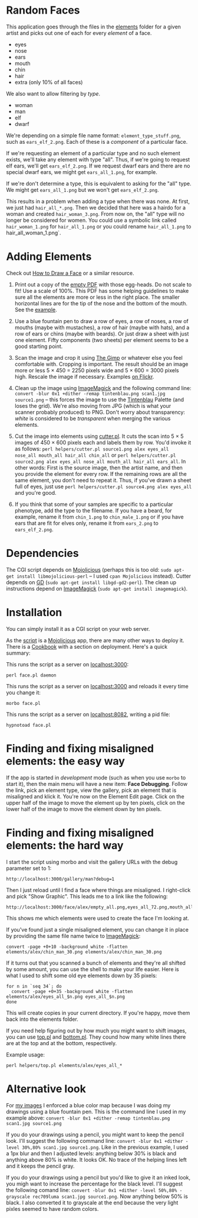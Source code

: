 # Random Faces

This application goes through the files in the [elements](elements)
folder for a given artist and picks out one of each for every
*element* of a face.

* eyes
* nose
* ears
* mouth
* chin
* hair
* extra (only 10% of all faces)

We also want to allow filtering by *type*.

* woman
* man
* elf
* dwarf

We're depending on a simple file name format:
`element_type_stuff.png`, such as `ears_elf_2.png`. Each of these is a
*component* of a particular face.

If we're requesting an element of a particular type and no such
element exists, we'll take any element with type "all". Thus, if we're
going to request elf ears, we'll get `ears_elf_2.png`. If we request
dwarf ears and there are no special dwarf ears, we might get
`ears_all_1.png`, for example.

If we're don't determine a type, this is equivalent to asking for the
"all" type. We might get `ears_all_1.png` but we won't get
`ears_elf_2.png`.

This results in a problem when adding a type when there was none. At
first, we just had `hair_all_*.png`. Then we decided that here was a
hairdo for a woman and created `hair_woman_3.png`. From now on, the
"all" type will no longer be considered for women. You could use a
symbolic link called `hair_woman_1.png` for `hair_all_1.png` or you
could rename `hair_all_1.png` to hair_all_woman_1.png`.

# Adding Elements

Check out [How to Draw a Face](http://www.wikihow.com/Draw-a-Face) or
a similar resource.

1. Print out a copy of the [empty PDF](empty.pdf) with those
   egg-heads. Do not scale to fit! Use a scale of 100%. This PDF has
   some helping guidelines to make sure all the elements are more or
   less in the right place. The smaller horizontal lines are for the
   tip of the nose and the bottom of the mouth. See the
   [example](example.png).

2. Use a blue fountain pen to draw a row of eyes, a row of noses, a
   row of mouths (maybe with mustaches), a row of hair (maybe with
   hats), and a row of ears or chins (maybe with beards). Or just draw
   a sheet with just one element. Fifty components (two sheets) per
   element seems to be a good starting point.

3. Scan the image and crop it using [The Gimp](http://www.gimp.org/)
   or whatever else you feel comfortable with. Cropping is important.
   The result should be an image more or less 5 × 450 = 2250 pixels
   wide and 5 × 600 = 3000 pixels high. Rescale the image if
   necessary. Examples
   [on Flickr](https://www.flickr.com/search/?user_id=80148151%40N00&sort=date-taken-desc&advanced=1&tags=rpg%20face%20generator&view_all=1).

4. Clean up the image using [ImageMagick](http://www.imagemagick.org/)
   and the following command line: `convert -blur 0x1 +dither -remap
   tintenblau.png scan1.jpg source1.png` – this forces the image to
   use the [Tintenblau](tintenblau.png) Palette (and loses the grid).
   We're also moving from JPG (which is what your scanner probably
   produced) to PNG. Don't worry about transparency: *white* is
   considered to be *transparent* when merging the various elements.

5. Cut the image into elements using [cutter.pl](helpers/cutter.pl).
   It cuts the scan into 5 × 5 images of 450 × 600 pixels each and
   labels them by row. You'd invoke it as follows: `perl
   helpers/cutter.pl source1.png alex eyes_all nose_all mouth_all
   hair_all chin_all` or `perl helpers/cutter.pl source2.png alex
   eyes_all nose_all mouth_all hair_all ears_all`. In other words:
   First is the source image, then the artist name, and then you
   provide the element for every row. If the remaining rows are all
   the same element, you don't need to repeat it. Thus, if you've
   drawn a sheet full of eyes, just use `perl helpers/cutter.pl
   source4.png alex eyes_all` and you're good.

6. If you think that some of your samples are specific to a particular
   phenotype, add the type to the filename. If you have a beard, for
   example, rename it from `chin_1.png` to `chin_male_1.png` or if you
   have ears that are fit for elves only, rename it from `ears_2.png`
   to `ears_elf_2.png`.

# Dependencies

The CGI script depends on [Mojolicious](http://mojolicio.us/) (perhaps
this is too old: `sudo apt-get install libmojolicious-perl` – I used
`cpan Mojolicious` instead). Cutter depends on
[GD](https://metacpan.org/pod/GD) (`sudo apt-get install
libgd-gd2-perl`). The clean up instructions depend on
[ImageMagick](http://www.imagemagick.org/) (`sudo apt-get install
imagemagick`).

# Installation

You can simply install it as a CGI script on your web server.

As the [script](face.pl) is a [Mojolicious](http://mojolicio.us/) app,
there are many other ways to deploy it. There is a
[Cookbook](http://mojolicio.us/perldoc/Mojolicious/Guides/Cookbook#DEPLOYMENT)
with a section on deployment. Here's a quick summary:

This runs the script as a server on
[localhost:3000](http://localhost:3000/):

```
perl face.pl daemon
```

This runs the script as a server on
[localhost:3000](http://localhost:3000/) and reloads it every time you
change it:

```
morbo face.pl
```

This runs the script as a server on
[localhost:8082](http://localhost:8082/), writing a pid file:

```
hypnotoad face.pl
```

# Finding and fixing misaligned elements: the easy way

If the app is started in *development* mode (such as when you use
`morbo` to start it), then the main menu will have a new item: **Face
Debugging**. Follow the link, pick an element type, view the gallery,
pick an element that is misaligned and klick it. You're now on the
Element Edit page. Click on the upper half of the image to move the
element up by ten pixels, click on the lower half of the image to move
the element down by ten pixels.

# Finding and fixing misaligned elements: the hard way

I start the script using morbo and visit the gallery URLs with the
debug parameter set to 1:

```
http://localhost:3000/gallery/man?debug=1
```

Then I just reload until I find a face where things are misaligned. I
right-click and pick "Show Graphic". This leads me to a link like the
following:

```
http://localhost:3000/face/alex/empty_all.png,eyes_all_72.png,mouth_all_49.png,chin_man_30.png,ears_all_5.png,nose_all_20.png,hair_man_21.png
```

This shows me which elements were used to create the face I'm looking
at.

If you've found just a single misaligned element, you can change it in
place by providing the same file name twice to
[ImageMagick](http://www.imagemagick.org/):

```
convert -page +0+10 -background white -flatten elements/alex/chin_man_30.png elements/alex/chin_man_30.png
```

If it turns out that you scanned a bunch of elements and they're all
shifted by some amount, you can use the shell to make your life
easier. Here is what I used to shift some old eye elements down by 35
pixels:

```
for n in `seq 34`; do
  convert -page +0+35 -background white -flatten elements/alex/eyes_all_$n.png eyes_all_$n.png
done
```

This will create copies in your current directory. If you're happy,
move them back into the elements folder.

If you need help figuring out by how much you might want to shift
images, you can use [top.pl](helpers/top.pl) and
[bottom.pl](helpers/bottom.pl). They cound how many white lines there
are at the top and at the bottom, respectively.

Example usage:

```
perl helpers/top.pl elements/alex/eyes_all_*
```

# Alternative look

For [my images](elements/alex) I enforced a blue color map because I
was doing my drawings using a blue fountain pen. This is the command
line I used in my example above: `convert -blur 0x1 +dither -remap
tintenblau.png scan1.jpg source1.png`

If you do your drawings using a pencil, you might want to keep the
pencil look. I'll suggest the following command line: `convert -blur
0x1 +dither -level 30%,80% scan1.jpg source1.png`. Like in the
previous example, I used a 1px blur and then I adjusted levels:
anything below 30% is black and anything above 80% is white. It looks
OK. No trace of the helping lines left and it keeps the pencil gray.

If you do your drawings using a pencil but you'd like to give it an
inked look, you migh want to increase the percentage for the black
level. I'll suggest the following comand line: `convert -blur 0x1
+dither -level 50%,80% -grayscale rec709luma scan1.jpg source1.png`.
Now anything below 50% is black. I also converted it to grayscale at
the end because the very light pixles seemed to have random colors.
